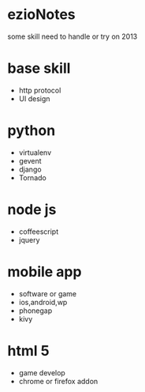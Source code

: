 ezioNotes
=========

some skill need to handle or try on  2013

# base skill
* http protocol
* UI design

# python
* virtualenv
* gevent
* django
* Tornado

# node js
* coffeescript
* jquery

# mobile app
* software or game
* ios,android,wp
* phonegap
* kivy

# html 5
* game develop
* chrome or firefox addon


